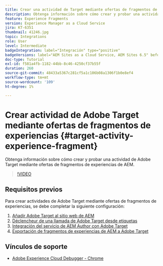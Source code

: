 ```yaml
---
title: Crear una actividad de Target mediante ofertas de fragmentos de experiencias
description: Obtenga información sobre cómo crear y probar una actividad de Adobe Target mediante ofertas de Fragmento de experiencia de AEM.
feature: Experience Fragments
version: Experience Manager as a Cloud Service
jira: KT-6351
thumbnail: 41246.jpg
topic: Integrations
role: User
level: Intermediate
badgeIntegration: label="Integración" type="positive"
badgeVersions: label="AEM Sites as a Cloud Service, AEM Sites 6.5" before-title="false"
doc-type: Tutorial
exl-id: f581a4fb-1182-44bb-8c46-4250cf37b55f
duration: 260
source-git-commit: 48433a5367c281cf5a1c106b08a1306f1b0e8ef4
workflow-type: tm+mt
source-wordcount: '109'
ht-degree: 1%

---
```


# Crear actividad de Adobe Target mediante ofertas de fragmentos de experiencias {#target-activity-experience-fragment}

Obtenga información sobre cómo crear y probar una actividad de Adobe Target mediante ofertas de fragmentos de experiencias de AEM.

>[!VIDEO](https://video.tv.adobe.com/v/328965?quality=12&learn=on&captions=spa)

## Requisitos previos

Para crear actividades de Adobe Target mediante ofertas de fragmentos de experiencias, se debe completar la siguiente configuración:

1. [Añadir Adobe Target al sitio web de AEM](./add-target-launch-extension.md)
1. [Déclencheur de una llamada de Adobe Target desde etiquetas](./load-and-fire-target.md)
1. [Integración del servicio de AEM Author con Adobe Target](./setup-aem-target-cloud-service.md)
1. [Exportación de fragmentos de experiencias de AEM a Adobe Target](./export-experience-fragment-target.md)

## Vínculos de soporte

* [Adobe Experience Cloud Debugger - Chrome](https://chrome.google.com/webstore/detail/adobe-experience-platform/bfnnokhpnncpkdmbokanobigaccjkpob)
